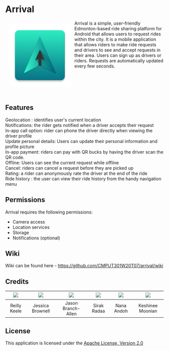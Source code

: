# Arrival

<img src="https://raw.githubusercontent.com/CMPUT301W20T07/arrival/master/code/app/src/main/res/mipmap-xxxhdpi/ic_launcher.png" align="left" width="200" hspace="10" vspace="10">

Arrival is a simple, user-friendly Edmonton-based ride sharing platform for Android that allows users to request rides within the city.
It is a mobile application that allows riders to make ride requests and drivers to see and accept requests in their area. Users can sign up as drivers or riders. Requests are automatically updated every few seconds.

<br><br><br><br>

## Features

Geolocation : identifies user's current location<br>
Notifications: the rider gets notified when a driver accepts their request<br>
In-app call option: rider can phone the driver directly when viewing the driver profile<br>
Update personal details: Users can update their personal information and profile picture<br>
In-app payment: riders can pay with QR bucks by having the driver scan the QR code.<br>
Offline: Users can see the current request while offline<br>
Cancel: riders can cancel a request before they are picked up<br>
Rating: a rider can anonymously rate the driver at the end of the ride<br>
Ride history : the user can view their ride history from the handy navigation menu<br>


## Permissions
Arrival requires the following permissions: 
- Camera access
- Location services
- Storage
- Notifications (optional) 

## Wiki
Wiki can be found here - https://github.com/CMPUT301W20T07/arrival/wiki

## Credits
| [![](https://avatars2.githubusercontent.com/u/54957139?s=460&v=4)](https://github.com/reillykeele) | [![](https://avatars0.githubusercontent.com/u/59150487?s=460&v=4)](https://github.com/JessBrownell) | [![](https://avatars3.githubusercontent.com/u/20142047?s=460&v=4)](https://github.com/jasonexus) | [![](https://avatars2.githubusercontent.com/u/60719924?s=460&v=4)](https://github.com/crazyloco4) | [![](https://avatars0.githubusercontent.com/u/59236774?s=460&v=4)](https://github.com/deadpools-besty) | [![](https://avatars1.githubusercontent.com/u/44715881?s=460&v=4)](https://github.com/KeshineeM) |
| :---: | :---: | :---: | :---: | :---: | :---: |
| Reilly Keele | Jessica Brownell| Jason Branch-Allen| Sirak Radaa| Nana Andoh | Keshinee Moonian|

## License
This application is licensed under the [Apache License, Version 2.0](https://github.com/CMPUT301W20T07/arrival/wiki/Glossary#license)
